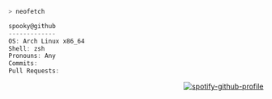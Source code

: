 ```zsh
> neofetch
```

```csharp
spooky@github
-------------
OS: Arch Linux x86_64
Shell: zsh
Pronouns: Any
Commits:
Pull Requests:
```

<div align="right">
  
[![spotify-github-profile](https://spotify-github-profile.kittinanx.com/api/view?uid=9kmn4up7rvygdg0act5muu91t&cover_image=true&theme=natemoo-re&show_offline=false&background_color=121212&interchange=false&bar_color=53b14f&bar_color_cover=true)](https://github.com/kittinan/spotify-github-profile)

</div>

<!--
**spookybytesyou/spookybytesyou** is a ✨ _special_ ✨ repository because its `README.md` (this file) appears on your GitHub profile.

Here are some ideas to get you started:

- 🔭 I’m currently working on ...
- 🌱 I’m currently learning ...
- 👯 I’m looking to collaborate on ...
- 🤔 I’m looking for help with ...
- 💬 Ask me about ...
- 📫 How to reach me: ...
- 😄 Pronouns: ...
- ⚡ Fun fact: ...
-->
